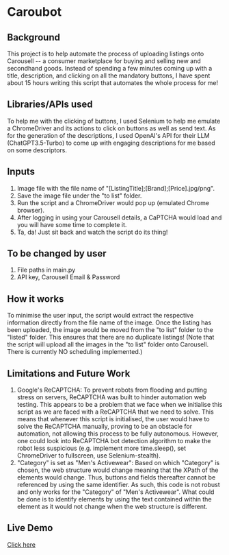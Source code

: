 # Caroubot

## Background
This project is to help automate the process of uploading listings onto Carousell -- a consumer marketplace for buying and selling new and secondhand goods.
Instead of spending a few minutes coming up with a title, description, and clicking on all the mandatory buttons, I have spent about 15 hours writing this script that automates the whole process for me!

## Libraries/APIs used
To help me with the clicking of buttons, I used Selenium to help me emulate a ChromeDriver and its actions to click on buttons as well as send text.
As for the generation of the descriptions, I used OpenAI's API for their LLM (ChatGPT3.5-Turbo) to come up with engaging descriptions for me based on some descriptors.

## Inputs
1. Image file with the file name of "[ListingTitle];[Brand];[Price].jpg/png".
2. Save the image file under the "to list" folder.
3. Run the script and a ChromeDriver would pop up (emulated Chrome browser).
4. After logging in using your Carousell details, a CaPTCHA would load and you will have some time to complete it.
5. Ta, da! Just sit back and watch the script do its thing!

## To be changed by user
1. File paths in main.py
2. API key, Carousell Email & Password

## How it works
To minimise the user input, the script would extract the respective information directly from the file name of the image.
Once the listing has been uploaded, the image would be moved from the "to list" folder to the "listed" folder. This ensures that there are no duplicate listings! (Note that the script will upload all the images in the "to list" folder onto Carousell. There is currently NO scheduling implemented.)

## Limitations and Future Work
1. Google's ReCAPTCHA: To prevent robots from flooding and putting stress on servers, ReCAPTCHA was built to hinder automation web testing. This appears to be a problem that we face when we initialise this script as we are faced with a ReCAPTCHA that we need to solve. This means that whenever this script is initialised, the user would have to solve the ReCAPTCHA manually, proving to be an obstacle for automation, not allowing this process to be fully autonomous. However, one could look into ReCAPTCHA bot detection algorithm to make the robot less suspicious (e.g. implement more time.sleep(), set ChromeDriver to fullscreen, use Selenium-stealth).
2. "Category" is set as "Men's Activewear": Based on which "Category" is chosen, the web structure would change meaning that the XPath of the elements would change. Thus, buttons and fields thereafter cannot be referenced by using the same identifier. As such, this code is not robust and only works for the "Category" of "Men's Activewear". What could be done is to identify elements by using the text contained within the element as it would not change when the web structure is different.

## Live Demo
[Click here](https://www.youtube.com/watch?v=dQw4w9WgXcQ)
